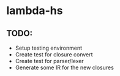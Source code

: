 # lambda-hs

## TODO:

- Setup testing environment
- Create test for closure convert
- Create test for parser/lexer
- Generate some IR for the new closures
